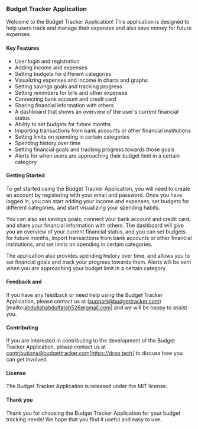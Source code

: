 ### Budget Tracker Application

Welcome to the Budget Tracker Application! This application is designed to help users track and manage their expenses and also save money for future expenses.

#### Key Features

- User login and registration
- Adding income and expenses
- Setting budgets for different categories
- Visualizing expenses and income in charts and graphs
- Setting savings goals and tracking progress
- Setting reminders for bills and other expenses
- Connecting bank account and credit card
- Sharing financial information with others
- A dashboard that shows an overview of the user's current financial status
- Ability to set budgets for future months
- Importing transactions from bank accounts or other financial institutions
- Setting limits on spending in certain categories
- Spending history over time
- Setting financial goals and tracking progress towards those goals
- Alerts for when users are approaching their budget limit in a certain category

#### Getting Started

To get started using the Budget Tracker Application, you will need to create an account by registering with your email and password. Once you have logged in, you can start adding your income and expenses, set budgets for different categories, and start visualizing your spending habits.

You can also set savings goals, connect your bank account and credit card, and share your financial information with others. The dashboard will give you an overview of your current financial status, and you can set budgets for future months, import transactions from bank accounts or other financial institutions, and set limits on spending in certain categories.

The application also provides spending history over time, and allows you to set financial goals and track your progress towards them. Alerts will be sent when you are approaching your budget limit in a certain category.

#### Feedback and 

If you have any feedback or need help using the Budget Tracker Application, please contact us at (support@budgettracker.com)[mailto:abdullahabdulfatah526@gmail.com] and we will be happy to assist you.

#### Contributing

If you are interested in contributing to the development of the Budget Tracker Application, please contact us at contributions@budgettracker.com[https://draq.tech] to discuss how you can get involved.

#### License
The Budget Tracker Application is released under the MIT license.

#### Thank you
Thank you for choosing the Budget Tracker Application for your budget tracking needs! We hope that you find it useful and easy to use.



